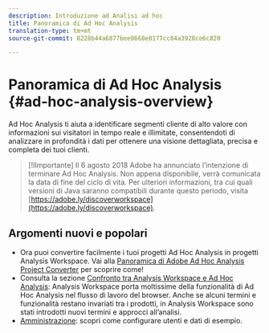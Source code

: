 ```yaml
---
description: Introduzione ad Analisi ad hoc
title: Panoramica di Ad Hoc Analysis
translation-type: tm+mt
source-git-commit: 8228b44a6877bee8668e0177cc84a3928ce6c820

---
```



# Panoramica di Ad Hoc Analysis {#ad-hoc-analysis-overview}

Ad Hoc Analysis ti aiuta a identificare segmenti cliente di alto valore con informazioni sui visitatori in tempo reale e illimitate, consentendoti di analizzare in profondità i dati per ottenere una visione dettagliata, precisa e completa dei tuoi clienti.

>[!IImportante]
>Il 6 agosto 2018 Adobe ha annunciato l’intenzione di terminare Ad Hoc Analysis. Non appena disponibile, verrà comunicata la data di fine del ciclo di vita. Per ulteriori informazioni, tra cui quali versioni di Java saranno compatibili durante questo periodo, visita [https://adobe.ly/discoverworkspace](https://adobe.ly/discoverworkspace).

## Argomenti nuovi e popolari

* Ora puoi convertire facilmente i tuoi progetti Ad Hoc Analysis in progetti Analysis Workspace. Vai alla [Panoramica di Adobe Ad Hoc Analysis Project Converter](/help/analyze/ad-hoc-analysis/c-aha-project-converter/aha2aw-overview.md) per scoprire come!
* Consulta la sezione [Confronto tra Analysis Workspace e Ad Hoc Analysis](/help/analyze/analysis-workspace/workspace-faqs/adhocanalysis-vs-analysisworkspace.md): Analysis Workspace porta moltissime della funzionalità di Ad Hoc Analysis nel flusso di lavoro del browser. Anche se alcuni termini e funzionalità restano invariati tra i prodotti, in Analysis Workspace sono stati introdotti nuovi termini e approcci all’analisi.
* [Amministrazione](/help/analyze/ad-hoc-analysis/c-administration.md): scopri come configurare utenti e dati di esempio.
